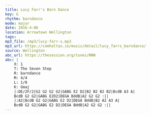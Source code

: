 ```yaml
---
title: Lucy Farr's Barn Dance
key: G
rhythm: barndance
mode: major
date: 2016-4-06
location: Arrowtown Wellington
tags:
mp3_file: /mp3/lucy-farr-s.mp3
mp3_url: https://comhaltas.ie/music/detail/lucy_farrs_barndance/ 
source: Wellington
abc_url: https://thesession.org/tunes/NNN
abc: |
    X: 1
    T: The Seven Step
    R: barndance
    M: 4/4
    L: 1/8
    K: Gmaj
    |:DE/2F/2|G2 G2 G2 G2|GABG E2 D2|B2 B2 B2 B2|BcdB A3 A|
    BcdB G2 G2|GABG E2D2|DEGA BddB|A2 G2 G2 :||
    |:A2|BcdB G2 G2|GABG E2 D2|DEGA BddB|B2 A2 A3 A|
    BcdB G2 G2|GABG E2 D2|DEGA BddB|A2 G2 G2 :||
---
```

